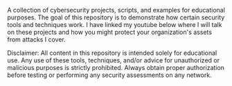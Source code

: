 A collection of cybersecurity projects, scripts, and examples for educational purposes. The goal of this repository is to demonstrate how certain security tools and techniques work. I have linked my youtube below where I will talk on these projects and how you might protect your organization's assets from attacks I cover. 

Disclaimer: All content in this repository is intended solely for educational use. Any use of these tools, techniques, and/or advice for unauthorized or malicious purposes is strictly prohibited. Always obtain proper authorization before testing or performing any security assessments on any network.
